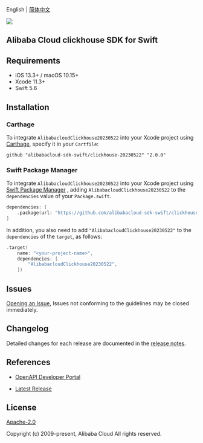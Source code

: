 English | [简体中文](README-CN.md)

![](https://aliyunsdk-pages.alicdn.com/icons/AlibabaCloud.svg)

## Alibaba Cloud clickhouse SDK for Swift

## Requirements

- iOS 13.3+ / macOS 10.15+
- Xcode 11.3+
- Swift 5.6

## Installation

### Carthage

To integrate `AlibabacloudClickhouse20230522` into your Xcode project using [Carthage](https://github.com/Carthage/Carthage), specify it in your `Cartfile`:

```ogdl
github "alibabacloud-sdk-swift/clickhouse-20230522" "2.0.0"
```

### Swift Package Manager

To integrate `AlibabacloudClickhouse20230522` into your Xcode project using [Swift Package Manager](https://swift.org/package-manager/) , adding `AlibabacloudClickhouse20230522` to the `dependencies` value of your `Package.swift`.

```swift
dependencies: [
    .package(url: "https://github.com/alibabacloud-sdk-swift/clickhouse-20230522.git", from: "2.0.0")
]
```

In addition, you also need to add `"AlibabacloudClickhouse20230522"` to the `dependencies` of the `target`, as follows:

```swift
.target(
    name: "<your-project-name>",
    dependencies: [
        "AlibabacloudClickhouse20230522",
    ])
```

## Issues

[Opening an Issue](https://github.com/alibabacloud-sdk-swift/clickhouse-20230522/issues/new), Issues not conforming to the guidelines may be closed immediately.

## Changelog

Detailed changes for each release are documented in the [release notes](./ChangeLog.txt).

## References

* [OpenAPI Developer Portal](https://next.api.alibabacloud.com/home)
- [Latest Release](https://github.com/alibabacloud-sdk-swift/clickhouse-20230522)

## License

[Apache-2.0](http://www.apache.org/licenses/LICENSE-2.0)

Copyright (c) 2009-present, Alibaba Cloud All rights reserved.
